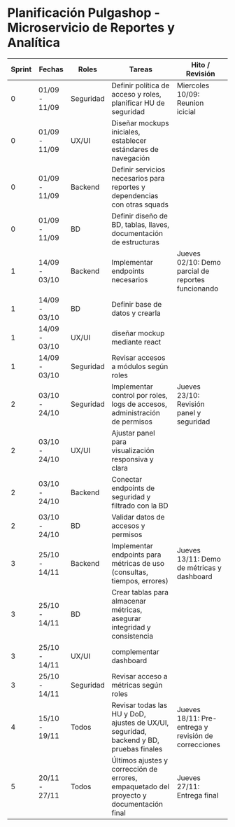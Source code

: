 # Planificación Pulgashop - Microservicio de Reportes y Analítica

| Sprint | Fechas | Roles | Tareas | Hito / Revisión |
|--------|--------|-------|--------|----------------|
| 0 | 01/09 - 11/09 | Seguridad | Definir política de acceso y roles, planificar HU de seguridad | Miercoles 10/09: Reunion icicial|
| 0 | 01/09 - 11/09 | UX/UI | Diseñar mockups iniciales, establecer estándares de navegación | |
| 0 | 01/09 - 11/09 | Backend | Definir servicios necesarios para reportes y dependencias con otras squads | |
| 0 | 01/09 - 11/09 | BD | Definir diseño de BD, tablas, llaves, documentación de estructuras | |
| 1 | 14/09 - 03/10 | Backend | Implementar endpoints necesarios| Jueves 02/10: Demo parcial de reportes funcionando |
| 1 | 14/09 - 03/10 | BD | Definir base de datos y crearla | |
| 1 | 14/09 - 03/10 | UX/UI | diseñar mockup mediante react | |
| 1 | 14/09 - 03/10 | Seguridad | Revisar accesos a módulos según roles | |
| 2 | 03/10 - 24/10 | Seguridad | Implementar control por roles, logs de accesos, administración de permisos | Jueves 23/10: Revisión panel y seguridad |
| 2 | 03/10 - 24/10 | UX/UI | Ajustar panel para visualización responsiva y clara | |
| 2 | 03/10 - 24/10 | Backend | Conectar endpoints de seguridad y filtrado con la BD | |
| 2 | 03/10 - 24/10 | BD | Validar datos de accesos y permisos | |
| 3 | 25/10 - 14/11 | Backend | Implementar endpoints para métricas de uso (consultas, tiempos, errores) | Jueves 13/11: Demo de métricas y dashboard |
| 3 | 25/10 - 14/11 | BD | Crear tablas para almacenar métricas, asegurar integridad y consistencia | |
| 3 | 25/10 - 14/11 | UX/UI | complementar dashboard | |
| 3 | 25/10 - 14/11 | Seguridad | Revisar acceso a métricas según roles | |
| 4 | 15/10 - 19/11 | Todos | Revisar todas las HU y DoD, ajustes de UX/UI, seguridad, backend y BD, pruebas finales | Jueves 18/11: Pre-entrega y revisión de correcciones |
| 5 | 20/11 - 27/11 | Todos | Últimos ajustes y corrección de errores, empaquetado del proyecto y documentación final | Jueves 27/11: Entrega final |
